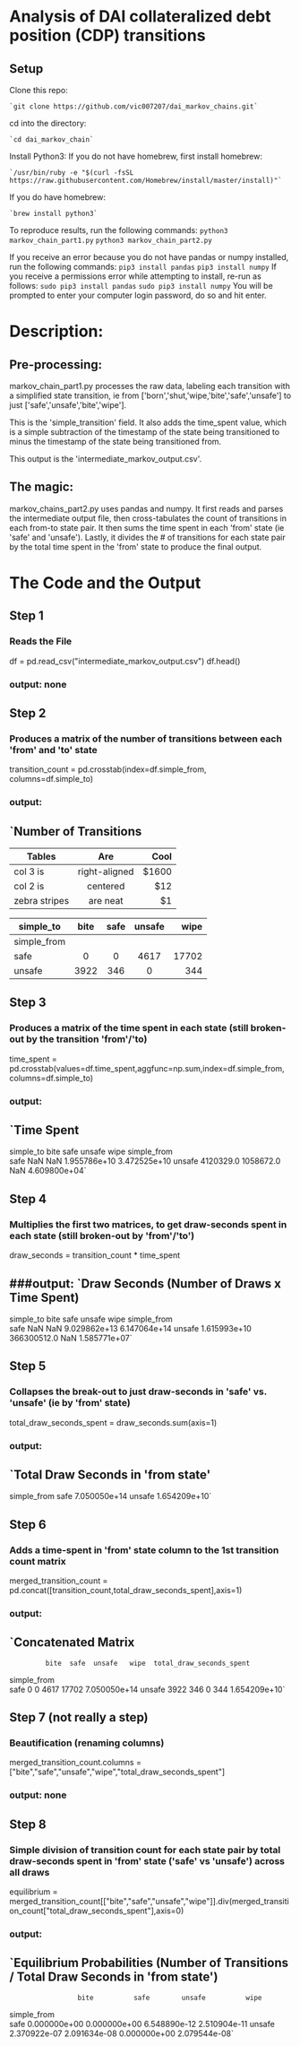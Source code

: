 # Analysis of DAI collateralized debt position (CDP) transitions

## Setup

Clone this repo:

    `git clone https://github.com/vic007207/dai_markov_chains.git`

cd into the directory:

    `cd dai_markov_chain`

Install Python3:
  If you do not have homebrew, first install homebrew:

    `/usr/bin/ruby -e "$(curl -fsSL https://raw.githubusercontent.com/Homebrew/install/master/install)"`
  
  If you do have homebrew:

    `brew install python3`

To reproduce results, run the following commands:
    `python3 markov_chain_part1.py`
    `python3 markov_chain_part2.py`

If you receive an error because you do not have pandas or numpy installed, run the following commands:
    `pip3 install pandas`
    `pip3 install numpy`
    If you receive a permissions error while attempting to install, re-run as follows:
        `sudo pip3 install pandas`
        `sudo pip3 install numpy`
        You will be prompted to enter your computer login password, do so and hit enter.
    
# Description:

## Pre-processing:
markov_chain_part1.py processes the raw data, labeling each transition with a simplified state transition, ie from ['born','shut,'wipe,'bite','safe','unsafe'] to just ['safe','unsafe','bite','wipe']. 

This is the 'simple_transition' field. It also adds the time_spent value, which is a simple subtraction of the timestamp of the state being transitioned to minus the timestamp of the state being transitioned from. 

This output is the 'intermediate_markov_output.csv'.
    
## The magic:
markov_chains_part2.py uses pandas and numpy. 
It first reads and parses the intermediate output file, then cross-tabulates the count of transitions in each from-to state pair. 
It then sums the time spent in each 'from' state (ie 'safe' and 'unsafe'). 
Lastly, it divides the # of transitions for each state pair by the total time spent in the 'from' state to produce the final output.

# The Code and the Output

## Step 1

### Reads the File
df = pd.read_csv("intermediate_markov_output.csv")
df.head()

### output: none

## Step 2

### Produces a matrix of the number of transitions between each 'from' and 'to' state
transition_count = pd.crosstab(index=df.simple_from, columns=df.simple_to)

### output:
`Number of Transitions
-----------------------------------------------
| Tables        | Are           | Cool  |
| ------------- |:-------------:| -----:|
| col 3 is      | right-aligned | $1600 |
| col 2 is      | centered      |   $12 |
| zebra stripes | are neat      |    $1 |

| simple_to   | bite | safe | unsafe | wipe |
| ----------- |:----:|:----:|:------:| ----:|
| simple_from |      |      |        |      |
| safe        | 0    | 0    | 4617   | 17702| 
| unsafe      | 3922 | 346  | 0      | 344  | 

## Step 3

### Produces a matrix of the time spent in each state (still broken-out by the transition 'from'/'to)
time_spent = pd.crosstab(values=df.time_spent,aggfunc=np.sum,index=df.simple_from, columns=df.simple_to)

### output:
`Time Spent
-----------------------------------------------
simple_to         bite       safe        unsafe          wipe
simple_from                                                  
safe               NaN        NaN  1.955786e+10  3.472525e+10
unsafe       4120329.0  1058672.0           NaN  4.609800e+04`

## Step 4

### Multiplies the first two matrices, to get draw-seconds spent in each state (still broken-out by 'from'/'to')
draw_seconds = transition_count * time_spent

###output: 
`Draw Seconds (Number of Draws x Time Spent)
-----------------------------------------------
simple_to            bite         safe        unsafe          wipe
simple_from                                                       
safe                  NaN          NaN  9.029862e+13  6.147064e+14
unsafe       1.615993e+10  366300512.0           NaN  1.585771e+07`

## Step 5

### Collapses the break-out to just draw-seconds in 'safe' vs. 'unsafe' (ie by 'from' state)
total_draw_seconds_spent = draw_seconds.sum(axis=1)

### output:
`Total Draw Seconds in 'from state'
-----------------------------------------------
simple_from
safe      7.050050e+14
unsafe    1.654209e+10`

## Step 6

### Adds a time-spent in 'from' state column to the 1st transition count matrix
merged_transition_count = pd.concat([transition_count,total_draw_seconds_spent],axis=1)

### output:
`Concatenated Matrix
-----------------------------------------------
             bite  safe  unsafe   wipe  total_draw_seconds_spent
simple_from                                                     
safe            0     0    4617  17702              7.050050e+14
unsafe       3922   346       0    344              1.654209e+10`

## Step 7 (not really a step)

### Beautification (renaming columns)
merged_transition_count.columns = ["bite","safe","unsafe","wipe","total_draw_seconds_spent"]

### output: none

## Step 8

### Simple division of transition count for each state pair by total draw-seconds spent in 'from' state ('safe' vs 'unsafe') across all draws
equilibrium = merged_transition_count[["bite","safe","unsafe","wipe"]].div(merged_transition_count["total_draw_seconds_spent"],axis=0)

### output:
`Equilibrium Probabilities (Number of Transitions / Total Draw Seconds in 'from state')
-----------------------------------------------
                     bite          safe        unsafe          wipe
simple_from                                                        
safe         0.000000e+00  0.000000e+00  6.548890e-12  2.510904e-11
unsafe       2.370922e-07  2.091634e-08  0.000000e+00  2.079544e-08`
